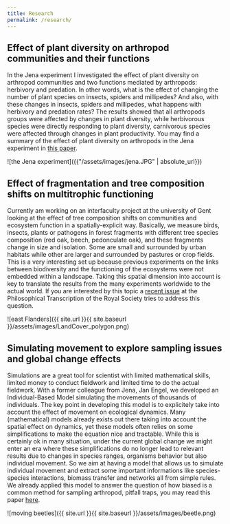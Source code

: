 ```yaml
---
title: Research
permalink: /research/
---
```


## Effect of plant diversity on arthropod communities and their functions

In the Jena experiment I investigated the effect of plant diversity on arthropod communities and two functions mediated by arthropods: herbivory and predation. In other words, what is the effect of changing the number of plant species on insects, spiders and millipedes? And also, with these changes in insects, spiders and millipedes, what happens with herbivory and predation rates? The results showed that all arthropods groups were affected by changes in plant diversity, while herbivorous species were directly responding to plant diversity, carnivorous species were affected through changes in plant productivity. You may find a summary of the effect of plant diversity on arthropods in the Jena experiment in [this paper](http://www.sciencedirect.com/science/article/pii/S1439179117300920).

![the Jena experiment]({{"/assets/images/jena.JPG" | absolute_url}})

## Effect of fragmentation and tree composition shifts on multitrophic functioning

Currently  am working on an interfaculty project at the university of Gent looking at the effect of tree composition shifts on communities and ecosystem function in a spatially-explicit way. Basically, we measure birds, insects, plants or pathogens in forest fragments with different tree species composition (red oak, beech, pedonculate oak), and these fragments change in size and isolation. Some are small and surrounded by urban habitats while other are larger and surrounded by pastures or crop fields. This is a very interesting set up because previous experiments on the links between biodiversity and the functioning of the ecosystems were not embedded within a landscape. Taking this spatial dimension into account is key to translate the results from the many experiments worldwide to the actual world. If you are interested by this topic a [recent issue](http://rstb.royalsocietypublishing.org/content/371/1694) at the Philosophical Transcription of the Royal Society tries to address this question. 

![east Flanders]({{ site.url }}{{ site.baseurl }}/assets/images/LandCover_polygon.png)


## Simulating movement to explore sampling issues and global change effects

Simulations are a great tool for scientist with limited mathematical skills, limited money to conduct fieldwork and limited time to do the actual fieldwork. With a former colleague from Jena, Jan Engel, we developed an Individual-Based Model simulating the movements of thousands of individuals. The key point in developing this model is to explicitely take into account the effect of movement on ecological dynamics. Many (mathematical) models already exists out there taking into account the spatial effect on dynamics, yet these models often relies on some simplifications to make the equation nice and tractable. While this is certainly ok in many situation, under the current global change we might enter an era where these simplifications do no longer lead to relevant results due to changes in species ranges, organisms behavior but also individual movement. So we aim at having a model that allows us to simulate individual movement and extract some important informations like species-species interactions, biomass transfer and networks all from simple rules. We already applied this model to answer the question of how biased is a common method for sampling arthropod, pitfall traps, you may read this paper [here](http://onlinelibrary.wiley.com/doi/10.1002/ecs2.1790/full).

![moving beetles]({{ site.url }}{{ site.baseurl }}/assets/images/beetle.png)



